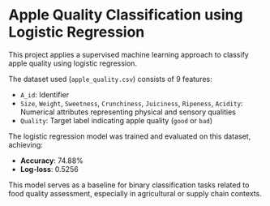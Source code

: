 # Apple Quality Classification using Logistic Regression

This project applies a supervised machine learning approach to classify apple quality using logistic regression.

The dataset used (`apple_quality.csv`) consists of 9 features:

- `A_id`: Identifier
- `Size`, `Weight`, `Sweetness`, `Crunchiness`, `Juiciness`, `Ripeness`, `Acidity`: Numerical attributes representing physical and sensory qualities
- `Quality`: Target label indicating apple quality (`good` or `bad`)

The logistic regression model was trained and evaluated on this dataset, achieving:

- **Accuracy**: 74.88%
- **Log-loss**: 0.5256

This model serves as a baseline for binary classification tasks related to food quality assessment, especially in agricultural or supply chain contexts.
